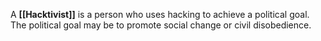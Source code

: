 A **[[Hacktivist]]** is a person who uses hacking to achieve a political goal. The political goal may be to promote social change or civil disobedience. 